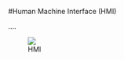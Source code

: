#Human Machine Interface (HMI)

....

<figure>
 <img src="../../pictures/ui-concept.svg"/> 
 <figcaption>HMI</figcaption>
 </figure>